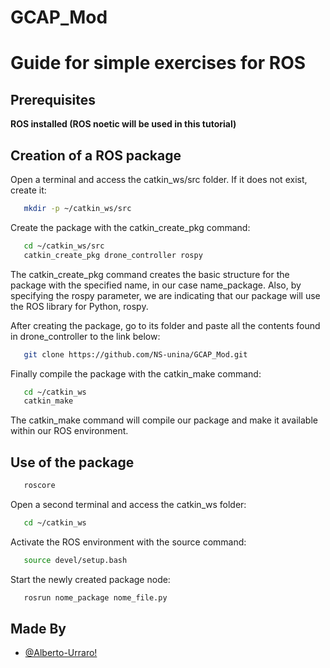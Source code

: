 # GCAP_Mod

# Guide for simple exercises for ROS

## Prerequisites

**ROS installed (ROS noetic will be used in this tutorial)** 

## Creation of a ROS package
Open a terminal and access the catkin_ws/src folder. If it does not exist, create it:
```bash
   mkdir -p ~/catkin_ws/src
```
Create the package with the catkin_create_pkg command:

```bash
   cd ~/catkin_ws/src
   catkin_create_pkg drone_controller rospy
```
The catkin_create_pkg command creates the basic structure for the package with the specified name, in our case name_package. Also, by specifying the rospy parameter, we are indicating that our package will use the ROS library for Python, rospy.

After creating the package, go to its folder and paste all the contents found in drone_controller to the link below:

```bash
   git clone https://github.com/NS-unina/GCAP_Mod.git
```

Finally compile the package with the catkin_make command:

```bash
   cd ~/catkin_ws
   catkin_make
```
The catkin_make command will compile our package and make it available within our ROS environment.

## Use of the package
```bash
   roscore
```

Open a second terminal and access the catkin_ws folder:

```bash
   cd ~/catkin_ws
```

Activate the ROS environment with the source command:
```bash
   source devel/setup.bash
```

Start the newly created package node:
```bash
   rosrun nome_package nome_file.py
```



## Made By

- [@Alberto-Urraro!](https://github.com/cyberTechA)
